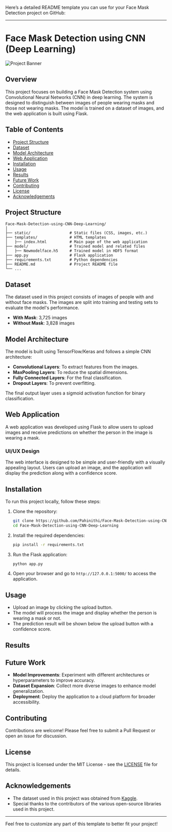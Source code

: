 Here’s a detailed README template you can use for your Face Mask Detection project on GitHub:

---

# Face Mask Detection using CNN (Deep Learning)

![Project Banner](path_to_your_project_banner_image) <!-- Replace with the actual path if you have a banner image -->

## Overview

This project focuses on building a Face Mask Detection system using Convolutional Neural Networks (CNN) in deep learning. The system is designed to distinguish between images of people wearing masks and those not wearing masks. The model is trained on a dataset of images, and the web application is built using Flask.

## Table of Contents

- [Project Structure](#project-structure)
- [Dataset](#dataset)
- [Model Architecture](#model-architecture)
- [Web Application](#web-application)
- [Installation](#installation)
- [Usage](#usage)
- [Results](#results)
- [Future Work](#future-work)
- [Contributing](#contributing)
- [License](#license)
- [Acknowledgements](#acknowledgements)

## Project Structure

```
Face-Mask-Detection-using-CNN-Deep-Learning/
│
├── static/                 # Static files (CSS, images, etc.)
├── templates/              # HTML templates
│   ├── index.html          # Main page of the web application
├── model/                  # Trained model and related files
│   ├── Newmodelface.h5     # Trained model in HDF5 format
├── app.py                  # Flask application
├── requirements.txt        # Python dependencies
├── README.md               # Project README file
└── ...
```

## Dataset

The dataset used in this project consists of images of people with and without face masks. The images are split into training and testing sets to evaluate the model's performance.

- **With Mask**: 3,725 images
- **Without Mask**: 3,828 images

## Model Architecture

The model is built using TensorFlow/Keras and follows a simple CNN architecture:

- **Convolutional Layers**: To extract features from the images.
- **MaxPooling Layers**: To reduce the spatial dimensions.
- **Fully Connected Layers**: For the final classification.
- **Dropout Layers**: To prevent overfitting.

The final output layer uses a sigmoid activation function for binary classification.

## Web Application

A web application was developed using Flask to allow users to upload images and receive predictions on whether the person in the image is wearing a mask.

### UI/UX Design

The web interface is designed to be simple and user-friendly with a visually appealing layout. Users can upload an image, and the application will display the prediction along with a confidence score.

## Installation

To run this project locally, follow these steps:

1. Clone the repository:
   ```bash
   git clone https://github.com/Pahinithi/Face-Mask-Detection-using-CNN-Deep-Learning.git
   cd Face-Mask-Detection-using-CNN-Deep-Learning
   ```

2. Install the required dependencies:
   ```bash
   pip install -r requirements.txt
   ```

3. Run the Flask application:
   ```bash
   python app.py
   ```

4. Open your browser and go to `http://127.0.0.1:5000/` to access the application.

## Usage

- Upload an image by clicking the upload button.
- The model will process the image and display whether the person is wearing a mask or not.
- The prediction result will be shown below the upload button with a confidence score.

## Results



## Future Work

- **Model Improvements**: Experiment with different architectures or hyperparameters to improve accuracy.
- **Dataset Expansion**: Collect more diverse images to enhance model generalization.
- **Deployment**: Deploy the application to a cloud platform for broader accessibility.

## Contributing

Contributions are welcome! Please feel free to submit a Pull Request or open an issue for discussion.

## License

This project is licensed under the MIT License - see the [LICENSE](LICENSE) file for details.

## Acknowledgements

- The dataset used in this project was obtained from [Kaggle](https://www.kaggle.com/).
- Special thanks to the contributors of the various open-source libraries used in this project.

---

Feel free to customize any part of this template to better fit your project!

